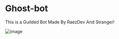 # Ghost-bot
This is a Guilded Bot Made By RaezDev And Stranger!

![image](https://user-images.githubusercontent.com/86958544/227727370-cb686337-c0a2-4c1b-9ba3-4ecb62c26e4d.png)
